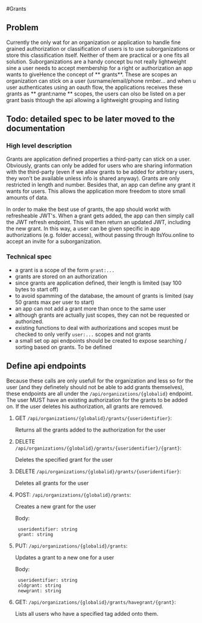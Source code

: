 #Grants

## Problem

Currently the only wat for an organization or application to handle fine grained authorization or classification of users is to use suborganizations or store this classification itself. Neither of them are practical or a one fits all solution.
Suborganizations are a handy concept bu not really lightweight sine a user needs to accept membership for a right or authorization an app wants to giveHence the concept of  ** grants**. These are scopes an organization can stick on a user (usrname/email/phone nmber... and when u user authenticates using an oauth flow, the applications receives these grants as ** grant:name ** scopes, the users can olso be listed on a per grant basis thtough the api allowing a lightweight grouping and listing

## Todo: detailed spec to be later moved to the documentation

### High level description

Grants are application defined properties a third-party can stick on a user. Obviously, grants can only be added for users who are sharing information with the third-party (even if we allow grants to be added for arbitrary users, they won't be available unless info is shared anyway). Grants are only restricted in length and number. Besides that, an app can define any grant it wants for users. This allows the application more freedom to store small amounts of data.

In order to make the best use of grants, the app should workt with refresheable JWT's. When a grant gets added, the app can then simply call the JWT refresh endpoint. This will then return an updated JWT, including the new grant. In this way, a user can be given specific in app authorizations (e.g. folder access), without passing through ItsYou.online to accept an invite for a suborganization. 

### Technical spec

- a grant is a scope of the form `grant:...`
- grants are stored on an authorization
- since grants are application defined, their length is limited (say 100 bytes to start off)
- to avoid spamming of the database, the amount of grants is limited (say 50 grants max per user to start)
- an app can not add a grant more than once to the same user
- although grants are actually just scopes, they can not be requested or authorized.
- existing functions to deal with authorizations and scopes must be checked to only verify `user:...` scopes and not grants
- a small set op api endpoints should be created to expose searching / sorting based on grants. To be defined

## Define api endpoints

Because these calls are only usefull for the organization and less so for the user (and they definetely should not be able to add
grants themselves), these endpoints are all under the `/api/organizations/{globalid}` endpoint. The user MUST have an existing
authorization for the grants to be added on. If the user deletes his authorization, all grants are removed.

1. GET `/api/organizations/{globalid}/grants/{useridentifier}`:

    Returns all the grants added to the authorization for the user

2. DELETE `/api/organizations/{globalid}/grants/{useridentifier}/{grant}`:

    Deletes the specified grant for the user

3. DELETE `/api/organizations/{globalid}/grants/{useridentifier}`:

    Deletes all grants for the user

4. POST: `/api/organizations/{globalid}/grants`:

    Creates a new grant for the user

    Body:

        useridentifier: string
        grant: string

5. PUT: `/api/organizations/{globalid}/grants`:

    Updates a grant to a new one for a user

    Body:

        useridentifier: string
        oldgrant: string
        newgrant: string

6. GET: `/api/organizations/{globalid}/grants/havegrant/{grant}`:

    Lists all users who have a specified tag added onto them.



